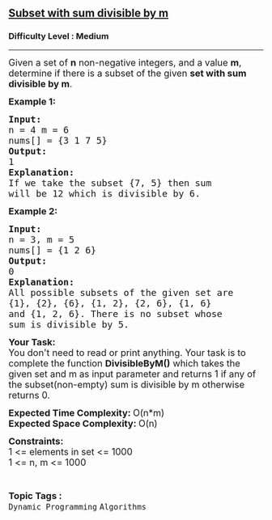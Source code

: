 <h2><a href="https://practice.geeksforgeeks.org/problems/subset-with-sum-divisible-by-m2546/1?utm_source=geeksforgeeks&utm_medium=ml_article_practice_tab&utm_campaign=article_practice_tab">Subset with sum divisible by m</a></h2><h3>Difficulty Level : Medium</h3><hr><div class="problems_problem_content__Xm_eO"><p><span style="font-size:18px">Given a set of <strong>n</strong> non-negative&nbsp;integers, and a value <strong>m</strong>, determine if there is a subset of the given <strong>set with sum divisible by m</strong>.</span></p>

<p><span style="font-size:18px"><strong>Example 1:</strong></span></p>

<pre><span style="font-size:18px"><strong>Input: 
</strong>n = 4 m = 6 
nums[] = {3 1 7 5}
<strong>Output:
</strong>1
<strong>Explanation:
</strong>If we take the subset {7, 5} then sum
will be 12 which is divisible by 6.</span>
</pre>

<p><span style="font-size:18px"><strong>Example 2:</strong></span></p>

<pre><span style="font-size:18px"><strong>Input:
</strong>n = 3, m = 5
nums[] = {1 2 6}
<strong>Output:
</strong>0
<strong>Explanation: </strong>
All possible subsets of the given set are 
{1}, {2}, {6}, {1, 2}, {2, 6}, {1, 6}
and {1, 2, 6}. There is no subset whose
sum is divisible by 5.</span>
</pre>

<p><span style="font-size:18px"><strong>Your Task:</strong><br>
You don't need to read or print anything. Your task is to complete the function&nbsp;<strong>DivisibleByM()</strong>&nbsp;which takes the given set and m as input parameter and returns 1 if any of the subset(non-empty) sum is divisible by m otherwise returns 0.</span></p>

<p><span style="font-size:18px"><strong>Expected Time Complexity:&nbsp;</strong>O(n*m)<br>
<strong>Expected Space Complexity:&nbsp;</strong>O(n)</span></p>

<p><span style="font-size:18px"><strong>Constraints:</strong><br>
1 &lt;= elements in set &lt;= 1000<br>
1 &lt;= n, m &lt;= 1000</span></p>
</div><br><p><span style=font-size:18px><strong>Topic Tags : </strong><br><code>Dynamic Programming</code>&nbsp;<code>Algorithms</code>&nbsp;